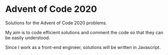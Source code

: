 # Advent of Code 2020

Solutions for the Advent of Code 2020 problems.

My aim is to code efficient solutions and comment the code so that they can be easily understood.

Since I work as a front-end engineer, solutions will be written in Javascript.